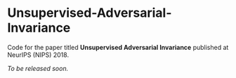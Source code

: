 # Unsupervised-Adversarial-Invariance

Code for the paper titled **Unsupervised Adversarial Invariance** published at NeurIPS (NIPS) 2018.

*To be released soon.*
